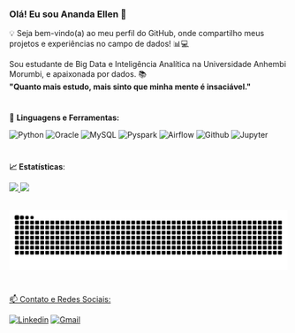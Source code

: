 ### Olá! Eu sou Ananda Ellen 👋

💡 Seja bem-vindo(a) ao meu perfil do GitHub, onde compartilho meus projetos e experiências no campo de dados! 📊💻

Sou estudante de Big Data e Inteligência Analítica na Universidade Anhembi Morumbi, e apaixonada por dados. 📚
  <br> **"Quanto mais estudo, mais sinto que minha mente é insaciável."**
 <br>


 #
  🚀 **Linguagens e Ferramentas</b>:**
 
![Python](https://img.shields.io/badge/-Python-black?style=flat-square&logo=Python)
![Oracle](https://img.shields.io/badge/-Oracle-black?style=flat-the-badge&logo=oracle&logoColor=white)
![MySQL](https://img.shields.io/badge/-mysql-black?style?style=flat-the-badge&logo=mysql&logoColor=white)
![Pyspark](https://img.shields.io/badge/-Pyspark-black?style=flat-square&logo=Apache-Spark)
![Airflow](https://img.shields.io/badge/-Airflow-black?style=flat-square&logo=Apache-Airflow)
![Github](https://img.shields.io/badge/-Github-black?style=flat-square&logo=Github)
![Jupyter](https://img.shields.io/badge/-Jupyter-black?style=flat-square&logo=Jupyter)

  #
   
<b> :chart_with_upwards_trend: Estatísticas</b>:
 
  <a href="https://github.com/AnandaEllenmrs">
  <img height="160em" src="https://github-readme-stats.vercel.app/api?username=AnandaEllenmrs&show_icons=true&theme=dark&include_all_commits=true&count_private=true"/>
  <img height="150em" src="https://github-readme-stats.vercel.app/api/top-langs/?username=AnandaEllenmrs&layout=compact&langs_count=7&theme=dark"/>
</div>
<div style="display: inline_block"><br>
 
</p>
   
![Snake animation](https://github.com/gabrielaschmitt/gabrielaschmitt/blob/output/github-contribution-grid-snake.svg)

#

📫  Contato e Redes Sociais:
<br>

[![Linkedin](https://img.shields.io/badge/-LinkedIn-0077B5?style=for-the-square&logo=linkedin&logoColor=white)](https://www.linkedin.com/in/anandaellen)
[![Gmail](https://img.shields.io/badge/-Gmail-red?style=for-the-square&logo=Gmail&logoColor=white&link=ananda.ellen.111@gmail.com)](ananda.ellen.111@gmail.com)

